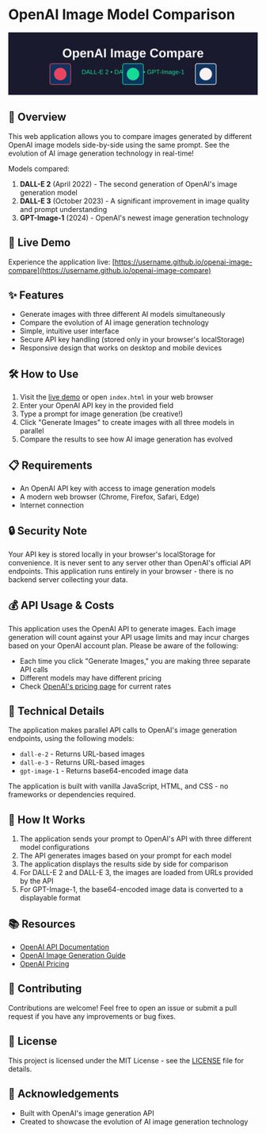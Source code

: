 # OpenAI Image Model Comparison

![OpenAI Image Comparison Banner](assets/banner.svg)

## 🎨 Overview

This web application allows you to compare images generated by different OpenAI image models side-by-side using the same prompt. See the evolution of AI image generation technology in real-time!

Models compared:

1. **DALL-E 2** (April 2022) - The second generation of OpenAI's image generation model
2. **DALL-E 3** (October 2023) - A significant improvement in image quality and prompt understanding
3. **GPT-Image-1** (2024) - OpenAI's newest image generation technology

## 🚀 Live Demo

Experience the application live: [https://username.github.io/openai-image-compare](https://username.github.io/openai-image-compare)

## ✨ Features

- Generate images with three different AI models simultaneously
- Compare the evolution of AI image generation technology
- Simple, intuitive user interface
- Secure API key handling (stored only in your browser's localStorage)
- Responsive design that works on desktop and mobile devices

## 🛠️ How to Use

1. Visit the [live demo](https://username.github.io/openai-image-compare) or open `index.html` in your web browser
2. Enter your OpenAI API key in the provided field
3. Type a prompt for image generation (be creative!)
4. Click "Generate Images" to create images with all three models in parallel
5. Compare the results to see how AI image generation has evolved

## 📋 Requirements

- An OpenAI API key with access to image generation models
- A modern web browser (Chrome, Firefox, Safari, Edge)
- Internet connection

## 🔒 Security Note

Your API key is stored locally in your browser's localStorage for convenience. It is never sent to any server other than OpenAI's official API endpoints. This application runs entirely in your browser - there is no backend server collecting your data.

## 💰 API Usage & Costs

This application uses the OpenAI API to generate images. Each image generation will count against your API usage limits and may incur charges based on your OpenAI account plan. Please be aware of the following:

- Each time you click "Generate Images," you are making three separate API calls
- Different models may have different pricing
- Check [OpenAI's pricing page](https://openai.com/pricing) for current rates

## 🔧 Technical Details

The application makes parallel API calls to OpenAI's image generation endpoints, using the following models:

- `dall-e-2` - Returns URL-based images
- `dall-e-3` - Returns URL-based images
- `gpt-image-1` - Returns base64-encoded image data

The application is built with vanilla JavaScript, HTML, and CSS - no frameworks or dependencies required.

## 🧠 How It Works

1. The application sends your prompt to OpenAI's API with three different model configurations
2. The API generates images based on your prompt for each model
3. The application displays the results side by side for comparison
4. For DALL-E 2 and DALL-E 3, the images are loaded from URLs provided by the API
5. For GPT-Image-1, the base64-encoded image data is converted to a displayable format

## 📚 Resources

- [OpenAI API Documentation](https://platform.openai.com/docs/api-reference/images)
- [OpenAI Image Generation Guide](https://platform.openai.com/docs/guides/images)
- [OpenAI Pricing](https://openai.com/pricing)

## 🤝 Contributing

Contributions are welcome! Feel free to open an issue or submit a pull request if you have any improvements or bug fixes.

## 📄 License

This project is licensed under the MIT License - see the [LICENSE](LICENSE) file for details.

## 🙏 Acknowledgements

- Built with OpenAI's image generation API
- Created to showcase the evolution of AI image generation technology
